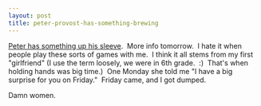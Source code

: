 ```yaml
---
layout: post
title: peter-provost-has-something-brewing
---
```

[Peter has something up his
sleeve](http://www.peterprovost.org/archive/2004/08/04/1695.aspx "http://www.peterprovost.org/archive/2004/08/04/1695.aspx"). 
More info tomorrow.  I hate it when people play these sorts of games
with me.  I think it all stems from my first "girlfriend" (I use the
term loosely, we were in 6th grade.  :)  That's when holding hands was
big time.)  One Monday she told me "I have a big surprise for you on
Friday."  Friday came, and I got dumped.

Damn women.
